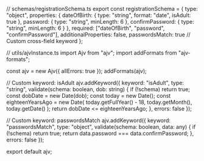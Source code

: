 // schemas/registrationSchema.ts
export const registrationSchema = {
  type: "object",
  properties: {
    dateOfBirth: {
      type: "string",
      format: "date",
      isAdult: true
    },
    password: {
      type: "string",
      minLength: 6
    },
    confirmPassword: {
      type: "string",
      minLength: 6
    }
  },
  required: ["dateOfBirth", "password", "confirmPassword"],
  additionalProperties: false,
  passwordsMatch: true // Custom cross-field keyword
};


// utils/ajvInstance.ts
import Ajv from "ajv";
import addFormats from "ajv-formats";

const ajv = new Ajv({ allErrors: true });
addFormats(ajv);

// Custom keyword: isAdult
ajv.addKeyword({
  keyword: "isAdult",
  type: "string",
  validate(schema: boolean, dob: string) {
    if (!schema) return true;
    const dobDate = new Date(dob);
    const today = new Date();
    const eighteenYearsAgo = new Date(
      today.getFullYear() - 18,
      today.getMonth(),
      today.getDate()
    );
    return dobDate <= eighteenYearsAgo;
  },
  errors: false
});

// Custom keyword: passwordsMatch
ajv.addKeyword({
  keyword: "passwordsMatch",
  type: "object",
  validate(schema: boolean, data: any) {
    if (!schema) return true;
    return data.password === data.confirmPassword;
  },
  errors: false
});

export default ajv;